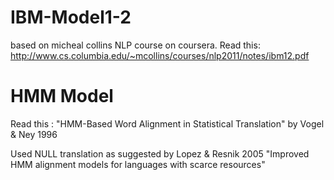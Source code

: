 IBM-Model1-2
============
based on micheal collins NLP course on coursera.
Read this: http://www.cs.columbia.edu/~mcollins/courses/nlp2011/notes/ibm12.pdf

HMM Model 
=========
Read this : "HMM-Based Word Alignment in Statistical Translation" by Vogel & Ney 1996

Used NULL translation as suggested by Lopez & Resnik 2005 "Improved HMM alignment models for languages with scarce resources"
